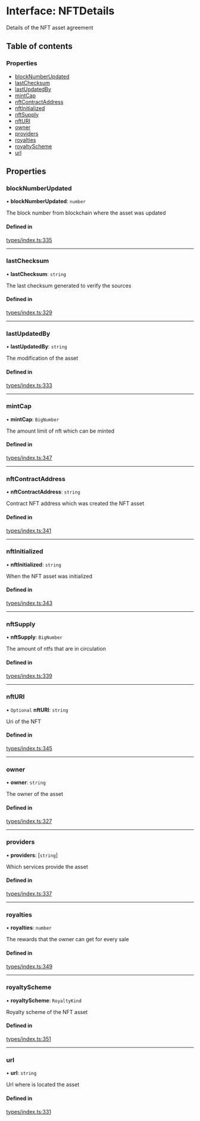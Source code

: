 # Interface: NFTDetails

Details of the NFT asset agreement

## Table of contents

### Properties

- [blockNumberUpdated](NFTDetails.md#blocknumberupdated)
- [lastChecksum](NFTDetails.md#lastchecksum)
- [lastUpdatedBy](NFTDetails.md#lastupdatedby)
- [mintCap](NFTDetails.md#mintcap)
- [nftContractAddress](NFTDetails.md#nftcontractaddress)
- [nftInitialized](NFTDetails.md#nftinitialized)
- [nftSupply](NFTDetails.md#nftsupply)
- [nftURI](NFTDetails.md#nfturi)
- [owner](NFTDetails.md#owner)
- [providers](NFTDetails.md#providers)
- [royalties](NFTDetails.md#royalties)
- [royaltyScheme](NFTDetails.md#royaltyscheme)
- [url](NFTDetails.md#url)

## Properties

### blockNumberUpdated

• **blockNumberUpdated**: `number`

The block number from blockchain where the asset was updated

#### Defined in

[types/index.ts:335](https://github.com/nevermined-io/react-components/blob/05f5c9b/catalog/src/types/index.ts#L335)

___

### lastChecksum

• **lastChecksum**: `string`

The last checksum generated to verify the sources

#### Defined in

[types/index.ts:329](https://github.com/nevermined-io/react-components/blob/05f5c9b/catalog/src/types/index.ts#L329)

___

### lastUpdatedBy

• **lastUpdatedBy**: `string`

The modification of the asset

#### Defined in

[types/index.ts:333](https://github.com/nevermined-io/react-components/blob/05f5c9b/catalog/src/types/index.ts#L333)

___

### mintCap

• **mintCap**: `BigNumber`

The amount limit of nft which can be minted

#### Defined in

[types/index.ts:347](https://github.com/nevermined-io/react-components/blob/05f5c9b/catalog/src/types/index.ts#L347)

___

### nftContractAddress

• **nftContractAddress**: `string`

Contract NFT address which was created the NFT asset

#### Defined in

[types/index.ts:341](https://github.com/nevermined-io/react-components/blob/05f5c9b/catalog/src/types/index.ts#L341)

___

### nftInitialized

• **nftInitialized**: `string`

When the NFT asset was initialized

#### Defined in

[types/index.ts:343](https://github.com/nevermined-io/react-components/blob/05f5c9b/catalog/src/types/index.ts#L343)

___

### nftSupply

• **nftSupply**: `BigNumber`

The amount of ntfs that are in circulation

#### Defined in

[types/index.ts:339](https://github.com/nevermined-io/react-components/blob/05f5c9b/catalog/src/types/index.ts#L339)

___

### nftURI

• `Optional` **nftURI**: `string`

Uri of the NFT

#### Defined in

[types/index.ts:345](https://github.com/nevermined-io/react-components/blob/05f5c9b/catalog/src/types/index.ts#L345)

___

### owner

• **owner**: `string`

The owner of the asset

#### Defined in

[types/index.ts:327](https://github.com/nevermined-io/react-components/blob/05f5c9b/catalog/src/types/index.ts#L327)

___

### providers

• **providers**: [`string`]

Which services provide the asset

#### Defined in

[types/index.ts:337](https://github.com/nevermined-io/react-components/blob/05f5c9b/catalog/src/types/index.ts#L337)

___

### royalties

• **royalties**: `number`

The rewards that the owner can get for every sale

#### Defined in

[types/index.ts:349](https://github.com/nevermined-io/react-components/blob/05f5c9b/catalog/src/types/index.ts#L349)

___

### royaltyScheme

• **royaltyScheme**: `RoyaltyKind`

Royalty scheme of the NFT asset

#### Defined in

[types/index.ts:351](https://github.com/nevermined-io/react-components/blob/05f5c9b/catalog/src/types/index.ts#L351)

___

### url

• **url**: `string`

Url where is located the asset

#### Defined in

[types/index.ts:331](https://github.com/nevermined-io/react-components/blob/05f5c9b/catalog/src/types/index.ts#L331)
